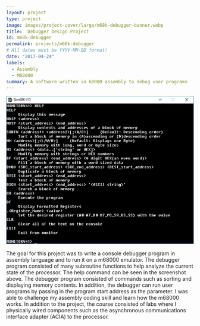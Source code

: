 ```yaml
---
layout: project
type: project
image: images/project-cover/large/m68k-debugger-banner.webp
title:  Debugger Design Project
id: m68k-debugger
permalink: projects/m68k-debugger
# All dates must be YYYY-MM-DD format!
date: "2017-04-24"
labels:
  - Assembly
  - M68000
summary: A software written in 68000 assembly to debug user programs
---
```


<img src="/images/m68k-debugger/screenshot.webp" class="ui huge centered rounded image">

<p>
  The goal for this project was to write a console debugger program in assembly language and to run it on a m68000 emulator. The debugger program consisted of many subroutine functions to help analyze the current state of the processor. The help command can be seen in the screenshot above. The debugger program consisted of commands such as sorting and displaying memory contents. In addition, the debugger can run user programs by passing in the program start address as the parameter. I was able to challenge my assembly coding skill and learn how the m68000 works. In addition to the project, the course consisted of labs where I physically wired components such as the asynchronous communications interface adapter (ACIA)  to the processor.
</p>